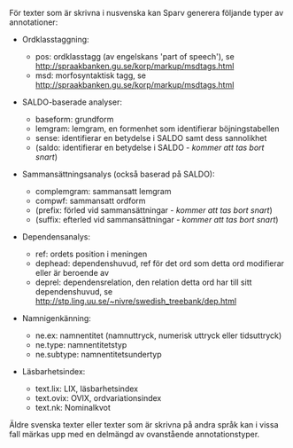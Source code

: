 
För texter som är skrivna i nusvenska kan Sparv generera följande typer av annotationer:

* Ordklasstaggning:
  * pos: ordklasstagg (av engelskans 'part of speech'), se http://spraakbanken.gu.se/korp/markup/msdtags.html
  * msd: morfosyntaktisk tagg, se http://spraakbanken.gu.se/korp/markup/msdtags.html

* SALDO-baserade analyser:
  * baseform: grundform
  * lemgram: lemgram, en formenhet som identifierar böjningstabellen
  * sense: identifierar en betydelse i SALDO samt dess sannolikhet
  * (saldo: identifierar en betydelse i SALDO - *kommer att tas bort snart*)

* Sammansättningsanalys (också baserad på SALDO):
  * complemgram: sammansatt lemgram
  * compwf: sammansatt ordform
  * (prefix: förled vid sammansättningar - *kommer att tas bort snart*)
  * (suffix: efterled vid sammansättningar - *kommer att tas bort snart*)

* Dependensanalys:
  * ref: ordets position i meningen
  * dephead: dependenshuvud, ref för det ord som detta ord modifierar eller är beroende av
  * deprel: dependensrelation, den relation detta ord har till sitt dependenshuvud, se http://stp.ling.uu.se/~nivre/swedish_treebank/dep.html

* Namnigenkänning:
  * ne.ex: namnentitet (namnuttryck, numerisk uttryck eller tidsuttryck)
  * ne.type: namnentitetstyp
  * ne.subtype: namnentitetsundertyp

* Läsbarhetsindex:
  * text.lix: LIX, läsbarhetsindex
  * text.ovix: OVIX, ordvariationsindex
  * text.nk: Nominalkvot


Äldre svenska texter eller texter som är skrivna på andra språk kan i vissa fall
märkas upp med en delmängd av ovanstående annotationstyper.
